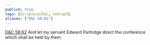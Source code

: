 ```yaml
---
publish: true
tags: [Scripture/DaC, noGraph]
aliases: ["D&C 58:62"]
---
```

[D&C 58:62](https://churchofjesuschrist.org/study/scriptures/dc-testament/dc/58?lang=eng&id=p62#p62) And let my servant Edward Partridge direct the conference which shall be held by them.
